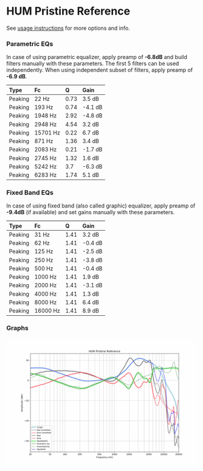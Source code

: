 # HUM Pristine Reference
See [usage instructions](https://github.com/jaakkopasanen/AutoEq#usage) for more options and info.

### Parametric EQs
In case of using parametric equalizer, apply preamp of **-6.8dB** and build filters manually
with these parameters. The first 5 filters can be used independently.
When using independent subset of filters, apply preamp of **-6.9 dB**.

| Type    | Fc       |    Q | Gain    |
|:--------|:---------|:-----|:--------|
| Peaking | 22 Hz    | 0.73 | 3.5 dB  |
| Peaking | 193 Hz   | 0.74 | -4.1 dB |
| Peaking | 1948 Hz  | 2.92 | -4.8 dB |
| Peaking | 2948 Hz  | 4.54 | 3.2 dB  |
| Peaking | 15701 Hz | 0.22 | 6.7 dB  |
| Peaking | 871 Hz   | 1.36 | 3.4 dB  |
| Peaking | 2083 Hz  | 0.21 | -1.7 dB |
| Peaking | 2745 Hz  | 1.32 | 1.6 dB  |
| Peaking | 5242 Hz  | 3.7  | -6.3 dB |
| Peaking | 6283 Hz  | 1.74 | 5.1 dB  |

### Fixed Band EQs
In case of using fixed band (also called graphic) equalizer, apply preamp of **-9.4dB**
(if available) and set gains manually with these parameters.

| Type    | Fc       |    Q | Gain    |
|:--------|:---------|:-----|:--------|
| Peaking | 31 Hz    | 1.41 | 3.2 dB  |
| Peaking | 62 Hz    | 1.41 | -0.4 dB |
| Peaking | 125 Hz   | 1.41 | -2.5 dB |
| Peaking | 250 Hz   | 1.41 | -3.8 dB |
| Peaking | 500 Hz   | 1.41 | -0.4 dB |
| Peaking | 1000 Hz  | 1.41 | 1.9 dB  |
| Peaking | 2000 Hz  | 1.41 | -3.1 dB |
| Peaking | 4000 Hz  | 1.41 | 1.3 dB  |
| Peaking | 8000 Hz  | 1.41 | 6.4 dB  |
| Peaking | 16000 Hz | 1.41 | 8.9 dB  |

### Graphs
![](./HUM%20Pristine%20Reference.png)